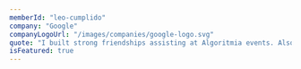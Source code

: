 ```yaml
---
memberId: "leo-cumplido"
company: "Google"
companyLogoUrl: "/images/companies/google-logo.svg"
quote: "I built strong friendships assisting at Algoritmia events. Also ,Thanks to them I learned what I was missing for technical interviews that eventually got me where I am."
isFeatured: true
---
```

